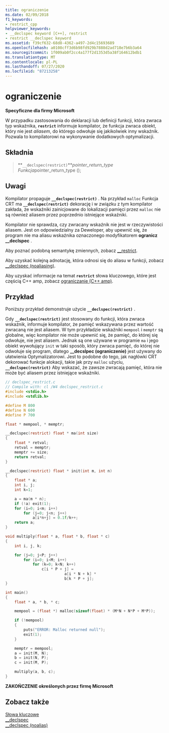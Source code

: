 ```yaml
---
title: ograniczenie
ms.date: 02/09/2018
f1_keywords:
- restrict_cpp
helpviewer_keywords:
- __declspec keyword [C++], restrict
- restrict __declspec keyword
ms.assetid: f39cf632-68d8-4362-a497-2d4c15693689
ms.openlocfilehash: a0108cff3d6b98fd929b7888d2ad718e7b6b3a64
ms.sourcegitcommit: 1f009ab0f2cc4a177f2d1353d5a38f164612bdb1
ms.translationtype: MT
ms.contentlocale: pl-PL
ms.lasthandoff: 07/27/2020
ms.locfileid: "87213258"
---
```

# <a name="restrict"></a>ograniczenie

**Specyficzne dla firmy Microsoft**

W przypadku zastosowania do deklaracji lub definicji funkcji, która zwraca typ wskaźnika, **`restrict`** informuje kompilator, że funkcja zwraca obiekt, który nie jest *aliasem*, do którego odwołuje się jakikolwiek inny wskaźnik. Pozwala to kompilatorowi na wykonywanie dodatkowych optymalizacji.

## <a name="syntax"></a>Składnia

> **`__declspec(restrict)`***pointer_return_type* *Funkcja*pointer_return_type ();

## <a name="remarks"></a>Uwagi

Kompilator propaguje **`__declspec(restrict)`** . Na przykład `malloc` Funkcja CRT ma **`__declspec(restrict)`** dekorację i w związku z tym kompilator zakłada, że wskaźniki zainicjowane do lokalizacji pamięci przez `malloc` nie są również aliasem przez poprzednio istniejące wskaźniki.

Kompilator nie sprawdza, czy zwracany wskaźnik nie jest w rzeczywistości aliasem. Jest on odpowiedzialny za Deweloper, aby upewnić się, że program nie ma aliasu wskaźnika oznaczonego modyfikatorem **ogranicz __declspec** .

Aby poznać podobną semantykę zmiennych, zobacz [__restrict](../cpp/extension-restrict.md).

Aby uzyskać kolejną adnotację, która odnosi się do aliasu w funkcji, zobacz [__declspec (noaliasing)](../cpp/noalias.md).

Aby uzyskać informacje na temat **`restrict`** słowa kluczowego, które jest częścią C++ amp, zobacz [ograniczanie (C++ amp)](../cpp/restrict-cpp-amp.md).

## <a name="example"></a>Przykład

Poniższy przykład demonstruje użycie **`__declspec(restrict)`** .

Gdy **`__declspec(restrict)`** jest stosowany do funkcji, która zwraca wskaźnik, informuje kompilator, że pamięć wskazywana przez wartość zwracaną nie jest aliasem. W tym przykładzie wskaźniki `mempool` i `memptr` są globalne, więc kompilator nie może upewnić się, że pamięć, do której się odwołuje, nie jest aliasem. Jednak są one używane w programie `ma` i jego obiekt wywołujący `init` w taki sposób, który zwraca pamięć, do której nie odwołuje się program, dlatego **__decslpec (ograniczenie)** jest używany do ułatwienia Optymalizatorowi. Jest to podobne do tego, jak nagłówki CRT dekorować funkcje alokacji, takie jak przy `malloc` użyciu, **`__declspec(restrict)`** Aby wskazać, że zawsze zwracają pamięć, która nie może być aliasem przez istniejące wskaźniki.

```C
// declspec_restrict.c
// Compile with: cl /W4 declspec_restrict.c
#include <stdio.h>
#include <stdlib.h>

#define M 800
#define N 600
#define P 700

float * mempool, * memptr;

__declspec(restrict) float * ma(int size)
{
    float * retval;
    retval = memptr;
    memptr += size;
    return retval;
}

__declspec(restrict) float * init(int m, int n)
{
    float * a;
    int i, j;
    int k=1;

    a = ma(m * n);
    if (!a) exit(1);
    for (i=0; i<m; i++)
        for (j=0; j<n; j++)
            a[i*n+j] = 0.1f/k++;
    return a;
}

void multiply(float * a, float * b, float * c)
{
    int i, j, k;

    for (j=0; j<P; j++)
        for (i=0; i<M; i++)
            for (k=0; k<N; k++)
                c[i * P + j] =
                          a[i * N + k] *
                          b[k * P + j];
}

int main()
{
    float * a, * b, * c;

    mempool = (float *) malloc(sizeof(float) * (M*N + N*P + M*P));

    if (!mempool)
    {
        puts("ERROR: Malloc returned null");
        exit(1);
    }

    memptr = mempool;
    a = init(M, N);
    b = init(N, P);
    c = init(M, P);

    multiply(a, b, c);
}
```

**ZAKOŃCZENIE określonych przez firmę Microsoft**

## <a name="see-also"></a>Zobacz także

[Słowa kluczowe](../cpp/keywords-cpp.md)<br/>
[__declspec](../cpp/declspec.md)<br/>
[__declspec (noalias)](../cpp/noalias.md)

